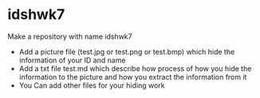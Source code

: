 # idshwk7
Make a repository with name idshwk7 
* Add a picture file (test.jpg or test.png or test.bmp) which hide the information of your ID and name
* Add a txt file test.md which describe how process of how you hide the information to the picture and how you extract the information from it
* You Can add other files for your hiding work 
